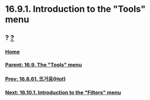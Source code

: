 # 16.9.1. Introduction to the "Tools" menu
## ? [?]()

### [Home](./00-home.md)
### [Parent: 16.9. The "Tools" menu](./16-09-00-the-tools-menu.md)
### [Prev: 16.8.61. 뜨거움(Hot)](./16-08-61-hot.md)
### [Next: 16.10.1. Introduction to the "Filters" menu](./16-10-01-introduction-to-the-filters-menu.md)
